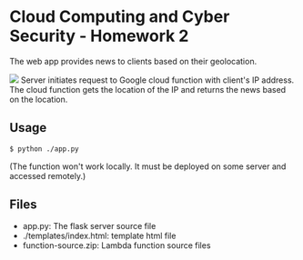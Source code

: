 # Cloud Computing and Cyber Security - Homework 2

The web app provides news to clients based on their geolocation.

![](https://i.imgur.com/Z15JNv5.png)
Server initiates request to Google cloud function with client's IP address. The cloud function gets the location of the IP and returns the news based on the location.

## Usage
```bash
$ python ./app.py
```
(The function won't work locally. It must be deployed on some server and accessed remotely.)

## Files
* app.py: The flask server source file
* ./templates/index.html: template html file
* function-source.zip: Lambda function source files